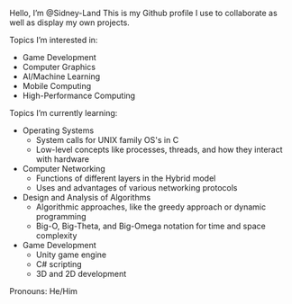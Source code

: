 Hello, I’m @Sidney-Land
This is my Github profile I use to collaborate as well as display my own projects.

Topics I’m interested in:
  * Game Development
  * Computer Graphics
  * AI/Machine Learning
  * Mobile Computing
  * High-Performance Computing

Topics I’m currently learning:
  * Operating Systems
     * System calls for UNIX family OS's in C
     * Low-level concepts like processes, threads, and how they interact with hardware
  * Computer Networking
     * Functions of different layers in the Hybrid model
     * Uses and advantages of various networking protocols
  * Design and Analysis of Algorithms
     * Algorithmic approaches, like the greedy approach or dynamic programming
     * Big-O, Big-Theta, and Big-Omega notation for time and space complexity
  * Game Development
     * Unity game engine
     * C# scripting
     * 3D and 2D development
  
Pronouns: He/Him

<!---
Sidney-Land/Sidney-Land is a ✨ special ✨ repository because its `README.md` (this file) appears on your GitHub profile.
You can click the Preview link to take a look at your changes.
--->
